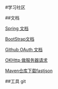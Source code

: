 
#学习社区

##文档

[Spring 文档](https://spring.io/guides/gs/serving-web-content/)

[BootStrap文档](https://v3.bootcss.com/components/#navbar)

[Github OAuth 文档](https://developer.github.com/apps/building-oauth-apps/)

[OKHttp 做服务器请求](https://square.github.io/okhttp/)

[Maven仓库下载fastjson](https://mvnrepository.com/artifact/com.alibaba/fastjson)

##工具
git
